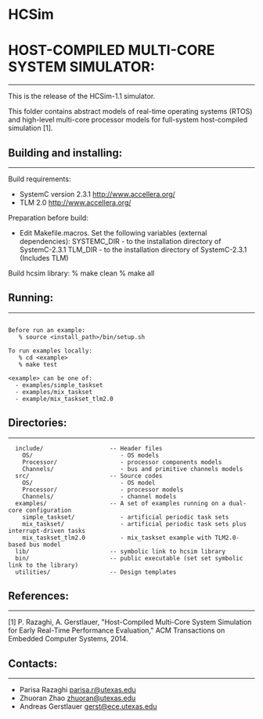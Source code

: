 # HCSim 
# HOST-COMPILED MULTI-CORE SYSTEM SIMULATOR:
--------------------------------------------

This is the release of the HCSim-1.1 simulator.

This folder contains abstract models of real-time operating systems (RTOS) and 
high-level multi-core processor models for full-system host-compiled simulation [1]. 


## Building and installing:
------------------------

Build requirements:
  - SystemC version 2.3.1  http://www.accellera.org/
  - TLM 2.0 http://www.accellera.org/

Preparation before build:
  - Edit Makefile.macros. Set the following variables (external dependencies):
      SYSTEMC_DIR - to the installation directory of SystemC-2.3.1
      TLM_DIR - to the installation directory of SystemC-2.3.1 (Includes TLM)  

Build hcsim library:
  % make clean
  % make all


## Running:
--------
```

Before run an example:
   % source <install_path>/bin/setup.sh
  
To run examples locally:
   % cd <example>
   % make test

<example> can be one of:
  - examples/simple_taskset
  - examples/mix_taskset
  - example/mix_taskset_tlm2.0
```
 

## Directories:
------------
```
  include/                   -- Header files
    OS/                         - OS models
    Processor/                  - processor components models
    Channels/                   - bus and primitive channels models
  src/                       -- Source codes 
    OS/                         - OS model 
    Processor/                  - processor models 
    Channels/                   - channel models 
  examples/                  -- A set of examples running on a dual-core configuration
    simple_taskset/             - artificial periodic task sets
    mix_taskset/                - artificial periodic task sets plus interrupt-driven tasks
    mix_taskset_tlm2.0          - mix_taskset example with TLM2.0-based bus model   
  lib/                       -- symbolic link to hcsim library
  bin/                       -- public executable (set set symbolic link to the library)
  utilities/                 -- Design templates
```
## References:
-----------
[1] P. Razaghi, A. Gerstlauer, "Host-Compiled Multi-Core System Simulation
    for Early Real-Time Performance Evaluation," ACM Transactions on Embedded
    Computer Systems, 2014.
    
## Contacts:
-----------
* Parisa Razaghi <parisa.r@utexas.edu>
* Zhuoran Zhao <zhuoran@utexas.edu>
* Andreas Gerstlauer <gerst@ece.utexas.edu>    
